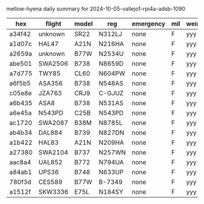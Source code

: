 mellow-hyena daily summary for 2024-10-05-vallejo1-rpi4a-adsb-1090

|hex|flight|model|reg|emergency|mil|weirdo|
|--|--|--|--|--|--|--|
|a34f42|unknown|SR22|N312LJ|none|F|yyy|
|a1d07c|HAL47|A21N|N216HA|none|F|yyy|
|a2659a|unknown|B77W|N2534U|none|F|yyy|
|abe501|SWA2506|B738|N8659D|none|F|yyy|
|a7d775|TWY85|CL60|N604PW|none|F|yyy|
|a6f5b5|ASA356|B738|N548AS|none|F|yyy|
|c05e8e|JZA763|CRJ9|C-GJUZ|none|F|yyy|
|a6b435|ASA8|B738|N531AS|none|F|yyy|
|a6e45a|N543PD|C25B|N543PD|none|F|yyy|
|ac1720|SWA2087|B38M|N8785L|none|F|yyy|
|ab4b34|DAL884|B739|N827DN|none|F|yyy|
|a1b422|HAL83|A21N|N209HA|none|F|yyy|
|a27380|SWA2104|B737|N257WN|none|F|yyy|
|aac8a4|UAL852|B772|N794UA|none|F|yyy|
|a84ab1|UPS36|B748|N633UP|none|F|yyy|
|780f3d|CES589|B77W|B-7349|none|F|yyy|
|a1512f|SKW3336|E75L|N184SY|none|F|yyy|

